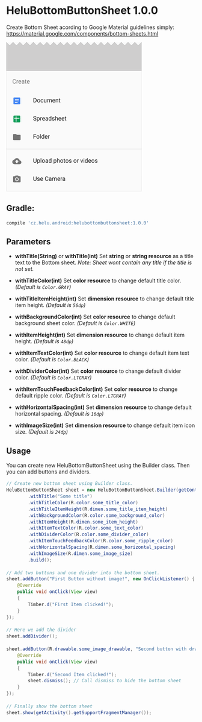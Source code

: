 # HeluBottomButtonSheet 1.0.0
Create Bottom Sheet acording to Google Material guidelines simply: https://material.google.com/components/bottom-sheets.html

![Alt text](./extras/HeluBottomButtonSheet.png?raw=true "HeluBottomButtonSheet")


## Gradle:
```groovy
compile 'cz.helu.android:helubottombuttonsheet:1.0.0'
```


## Parameters
* **withTitle(String)** or **withTitle(int)**
  Set **string** or **string resource** as a title text to the Bottom sheet. 
  *Note: Sheet wont contain any title if the title is not set.*
  
* **withTitleColor(int)**
  Set **color resource** to change default title color. 
  *(Default is ```Color.GRAY```)*

* **withTitleItemHeight(int)**
  Set **dimension resource** to change default title item height. 
  *(Default is ```56dp```)*

* **withBackgroundColor(int)**
  Set **color resource** to change default background sheet color. 
  *(Default is ```Color.WHITE```)*
  
* **withItemHeight(int)**
  Set **dimension resource** to change default item height. 
  *(Default is ```48dp```)*
  
* **withItemTextColor(int)**
  Set **color resource** to change default item text color. 
  *(Default is ```Color.BLACK```)*

* **withDividerColor(int)**
  Set **color resource** to change default divider color. 
  *(Default is ```Color.LTGRAY```)*

* **withItemTouchFeedbackColor(int)**
  Set **color resource** to change default ripple color. 
  *(Default is ```Color.LTGRAY```)*
  
* **withHorizontalSpacing(int)**
  Set **dimension resource** to change default horizontal spacing. 
  *(Default is ```16dp```)*
  
* **withImageSize(int)**
  Set **dimension resource** to change default item icon size. 
  *(Default is ```24dp```)*


## Usage
You can create new HeluBottomButtonSheet using the Builder class. Then you can add buttons and dividers.

```java
// Create new bottom sheet using Builder class.
HeluBottomButtonSheet sheet = new HeluBottomButtonSheet.Builder(getContext())
		.withTitle("Some title")
		.withTitleColor(R.color.some_title_color)
		.withTitleItemHeight(R.dimen.some_title_item_height)
		.withBackgroundColor(R.color.some_background_color)
		.withItemHeight(R.dimen.some_item_height)
		.withItemTextColor(R.color.some_text_color)
		.withDividerColor(R.color.some_divider_color)
		.withItemTouchFeedbackColor(R.color.some_ripple_color)
		.withHorizontalSpacing(R.dimen.some_horizontal_spacing)
		.withImageSize(R.dimen.some_image_size)
		.build();

// Add two buttons and one divider into the bottom sheet.
sheet.addButton("First Button without image!", new OnClickListener() {
	@Override
	public void onClick(View view)
	{
		Timber.d("First Item clicked!");
	}
});

// Here we add the divider
sheet.addDivider();

sheet.addButton(R.drawable.some_image_drawable, "Second button with drawable image!", new OnClickListener() {
	@Override
	public void onClick(View view)
	{
		Timber.d("Second Item clicked!");
		sheet.dismiss(); // Call dismiss to hide the bottom sheet
	}
});

// Finally show the bottom sheet
sheet.show(getActivity().getSupportFragmentManager());
```